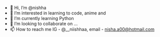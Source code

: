 - 👋 Hi, I’m @nishha
- 👀 I’m interested in learning to code, anime and 
- 🌱 I’m currently learning Python 
- 💞️ I’m looking to collaborate on ...
- 📫 How to reach me IG - @__niishhaa, 
email - nisha.a00@hotmail.com

<!---
nishha/nishha is a ✨ special ✨ repository because its `README.md` (this file) appears on your GitHub profile.
You can click the Preview link to take a look at your changes.
--->
